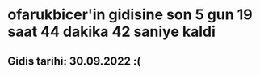 # ofarukbicer'in gidisine son 5 gun 19 saat 44 dakika 42 saniye kaldi

## Gidis tarihi: 30.09.2022 :(